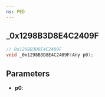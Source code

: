 ```yaml
---
ns: PED
---
```

## _0x1298B3D8E4C2409F

```c
// 0x1298B3D8E4C2409F
void _0x1298B3D8E4C2409F(Any p0);
```

## Parameters
* **p0**:
